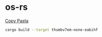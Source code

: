 # os-rs

[Copy Pasta](https://os.phil-opp.com/)

```sh
cargo build --target thumbv7em-none-eabihf
```

